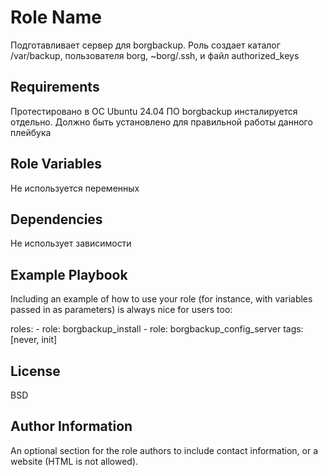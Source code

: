 Role Name
=========

Подготавливает сервер для borgbackup.
Роль создает каталог /var/backup, пользователя borg, ~borg/.ssh, и файл authorized_keys

Requirements
------------

Протестировано в ОС Ubuntu 24.04
ПО borgbackup инсталируется отдельно. Должно быть установлено для правильной работы данного плейбука

Role Variables
--------------

Не используется переменных

Dependencies
------------

Не использует зависимости

Example Playbook
----------------

Including an example of how to use your role (for instance, with variables passed in as parameters) is always nice for users too:


  roles:
    - role: borgbackup_install
    - role: borgbackup_config_server
  tags: [never, init]


License
-------

BSD

Author Information
------------------

An optional section for the role authors to include contact information, or a website (HTML is not allowed).

